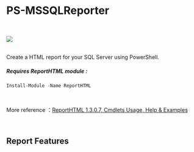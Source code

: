 
# PS-MSSQLReporter
<br>

![](https://raw.githubusercontent.com/hzc2012/PS-MSSQLReporter/master/example/PS-MSSQLReporter.png)

<br>
Create a HTML report for your SQL Server using PowerShell.

##### Requires ReportHTML module :


```Powershell
Install-Module -Name ReportHTML
```
<br>

More reference ：[ReportHTML 1.3.0.7, Cmdlets Usage, Help & Examples](https://azurefieldnotesblog.blob.core.windows.net/wp-content/2017/02/Help-ReportHTML1.html)

<br>

## Report Features










